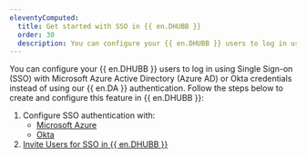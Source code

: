 ```yaml
---
eleventyComputed:
  title: Get started with SSO in {{ en.DHUBB }}
  order: 30
  description: You can configure your {{ en.DHUBB }} users to log in using Single Sign-on (SSO) with Microsoft Azure Active Directory (Azure AD) or Okta credentials instead of using our {{ en.DA }} authentication.
---
```

You can configure your {{ en.DHUBB }} users to log in using Single Sign-on (SSO) with Microsoft Azure Active Directory (Azure AD) or Okta credentials instead of using our {{ en.DA }} authentication. Follow the steps below to create and configure this feature in {{ en.DHUBB }}:  

1. Configure SSO authentication with:  
    * [Microsoft Azure](/hub/getting-started/get-started-sso-hub-business/configure-sso-authentication-microsoft-azure/)  
    * [Okta](/hub/getting-started/get-started-sso-hub-business/configure-sso-authentication-okta/)  
1. [Invite Users for SSO in {{ en.DHUBB }}](/hub/getting-started/get-started-sso-hub-business/invite-users-SSO-hub-business/) 
